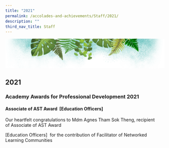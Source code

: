 ```yaml
---
title: "2021"
permalink: /accolades-and-achievements/Staff/2021/
description: ""
third_nav_title: Staff
---
```

![](/images/Banner.png)


2021
----

### Academy Awards for Professional Development 2021

#### Associate of AST Award  \[Education Officers\]

Our heartfelt congratulations to Mdm Agnes Tham Sok Theng, recipient of Associate of AST Award 

\[Education Officers\]  for the contribution of Facilitator of Networked Learning Communities
